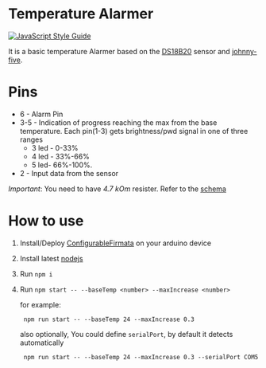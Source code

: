 Temperature Alarmer
======
[![JavaScript Style Guide](https://img.shields.io/badge/code_style-standard-brightgreen.svg)](https://standardjs.com)

It is a basic temperature Alarmer based on the [DS18B20](https://www.aliexpress.com/premium/DS18B20.html?d=y&blanktest=0&origin=y&SearchText=DS18B20&tc=ppc&initiative_id=SB_20181013225623&isViewCP=y&catId=0) sensor and [johnny-five](http://johnny-five.io).
# Pins 
* 6 - Alarm Pin
* 3-5 - Indication of progress reaching the max from the base temperature. Each pin(1-3) gets brightness/pwd signal in one of three ranges
    * 3 led - 0-33%
    * 4 led - 33%-66%
    * 5 led- 66%-100%.
* 2 - Input data from the sensor

*Important*: You need to have _4.7 kOm_ resister. 
Refer to the [schema](http://johnny-five.io/examples/temperature-ds18b20/#breadboard-for-thermometer-ds18b20)


# How to use

1. Install/Deploy [ConfigurableFirmata](https://github.com/firmata/ConfigurableFirmata) on your arduino device
1. Install latest [nodejs](https://nodejs.org/)
1. Run `npm i`
1. Run `npm start -- --baseTemp <number> --maxIncrease <number>`

    for example:
        
        npm run start -- --baseTemp 24 --maxIncrease 0.3
    
    also optionally, You could define `serialPort`, by default it detects automatically
    
        npm run start -- --baseTemp 24 --maxIncrease 0.3 --serialPort COM5

